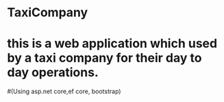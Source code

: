 # TaxiCompany
# this is a web application which used by a taxi company for their day to day operations.
#(Using asp.net core,ef core, bootstrap)
